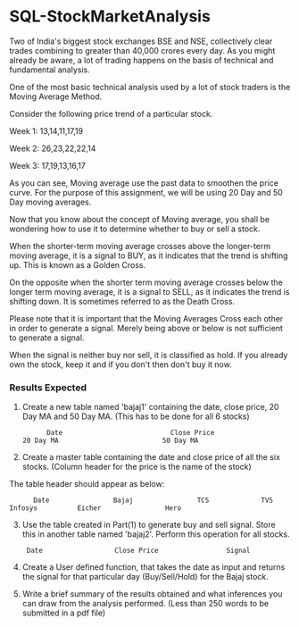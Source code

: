# SQL-StockMarketAnalysis
 
 Two of India's biggest stock exchanges BSE and NSE, collectively clear trades combining to greater than 40,000 crores every day. As you might already be aware, a lot of trading happens on the basis of technical and fundamental analysis. 

One of the most basic technical analysis used by a lot of stock traders is the Moving Average Method. 

Consider the following price trend of a particular stock. 

Week 1: 13,14,11,17,19

Week 2: 26,23,22,22,14

Week 3: 17,19,13,16,17

As you can see, Moving average use the past data to smoothen the price curve. For the purpose of this assignment, we will be using 20 Day and 50 Day moving averages.

Now that you know about the concept of Moving average, you shall be wondering how to use it to determine whether to buy or sell a stock. 

When the shorter-term moving average crosses above the longer-term moving average, it is a signal to BUY, as it indicates that the trend is shifting up. This is known as a Golden Cross. 

On the opposite when the shorter term moving average crosses below the longer term moving average, it is a signal to SELL, as it indicates the trend is shifting down. It is sometimes referred to as the Death Cross. 

Please note that it is important that the Moving Averages Cross each other in order to generate a signal. Merely being above or below is not sufficient to generate a signal. 

When the signal is neither buy nor sell, it is classified as hold. If you already own the stock, keep it and if you don't then don't buy it now.

### Results Expected
1. Create a new table named 'bajaj1' containing the date, close price, 20 Day MA and 50 Day MA. (This has to be done for all 6 stocks)

 

             Date            	            Close Price             	              20 Day MA           	             50 Day MA               
 

2. Create a master table containing the date and close price of all the six stocks. (Column header for the price is the name of the stock)

 

The table header should appear as below:

 

          Date         	      Bajaj        	       TCS      	   TVS      	     Infosys   	      Eicher       	        Hero         
 

3. Use the table created in Part(1) to generate buy and sell signal. Store this in another table named 'bajaj2'. Perform this operation for all stocks.

 

        Date      	          Close Price       	      Signal        
 

4. Create a User defined function, that takes the date as input and returns the signal for that particular day (Buy/Sell/Hold) for the Bajaj stock. 

5. Write a brief summary of the results obtained and what inferences you can draw from the analysis performed. (Less than 250 words to be submitted in a pdf file)
